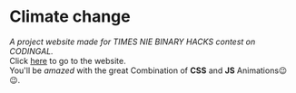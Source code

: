 # Climate change
*A project website made for TIMES NIE BINARY HACKS contest on CODINGAL.*\
Click [here](https://jrkej.github.io/climate-change/) to go to the website.\
You'll be *amazed* with the great Combination of **CSS** and **JS** Animations😉😉.
